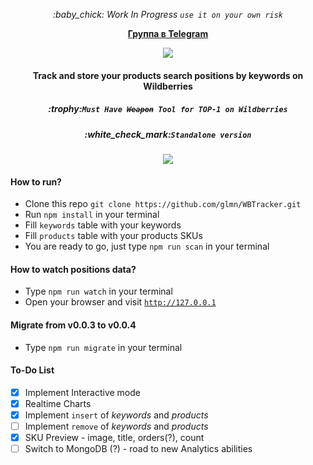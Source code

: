 <p align="center"><i>:baby_chick: Work In Progress <code>use it on your own risk</code></i></p>
<p align="center"><b><a href="https://t.me/+gyce99iRxNwyOWQy">Группа в Telegram</a></b></p>
<p align="center"><img img src="https://user-images.githubusercontent.com/1326151/163515423-5dc79c03-aa3f-42a8-946b-6f53911c7b61.png"></p>
<h4 align="center">Track and store your products search positions by keywords on Wildberries</h4>
<h5 align="center">:trophy:<code>Must Have <s>Weapon</s> Tool for TOP-1 on Wildberries</code></h5>
<h5 align="center">:white_check_mark:<code>Standalone version</code></h5>

<p align="center"><img img src="https://user-images.githubusercontent.com/1326151/168189382-8e579f3d-3430-405a-8ea5-140c01918599.png"></p>

#### How to run?
- Clone this repo ```git clone https://github.com/glmn/WBTracker.git```
- Run <code>npm install</code> in your terminal
- Fill <code>keywords</code> table with your keywords
- Fill <code>products</code> table with your products SKUs
- You are ready to go, just type <code>npm run scan</code> in your terminal

#### How to watch positions data?
- Type <code>npm run watch</code> in your terminal
- Open your browser and visit <code>http://127.0.0.1</code>

#### Migrate from v0.0.3 to v0.0.4
- Type <code>npm run migrate</code> in your terminal

#### To-Do List
- [x] Implement Interactive mode
- [x] Realtime Charts
- [x] Implement <code>insert</code> of *keywords* and *products*
- [ ] Implement <code>remove</code> of *keywords* and *products*
- [x] SKU Preview - image, title, orders(?), count
- [ ] Switch to MongoDB (?) - road to new Analytics abilities
